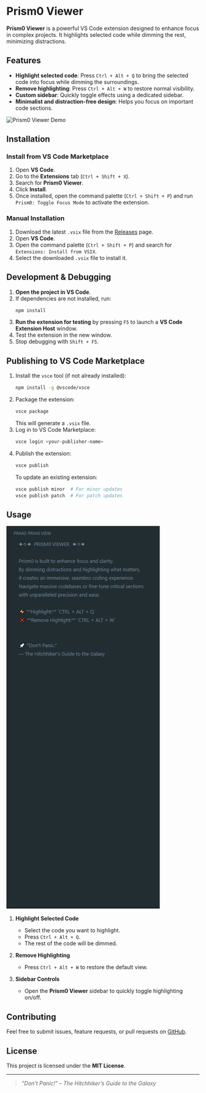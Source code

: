 # Prism0 Viewer

**Prism0 Viewer** is a powerful VS Code extension designed to enhance focus in complex projects. It highlights selected code while dimming the rest, minimizing distractions.

## Features

- **Highlight selected code**: Press `Ctrl + Alt + Q` to bring the selected code into focus while dimming the surroundings.
- **Remove highlighting**: Press `Ctrl + Alt + W` to restore normal visibility.
- **Custom sidebar**: Quickly toggle effects using a dedicated sidebar.
- **Minimalist and distraction-free design**: Helps you focus on important code sections.

![Prism0 Viewer Demo](assets/gif.gif)

## Installation

### Install from VS Code Marketplace

1. Open **VS Code**.
2. Go to the **Extensions** tab (`Ctrl + Shift + X`).
3. Search for **Prism0 Viewer**.
4. Click **Install**.
5. Once installed, open the command palette (`Ctrl + Shift + P`) and run `Prism0: Toggle Focus Mode` to activate the extension.

### Manual Installation

1. Download the latest `.vsix` file from the [Releases](https://github.com/Prismo-cloud/Prism0Viewer.git) page.
2. Open **VS Code**.
3. Open the command palette (`Ctrl + Shift + P`) and search for `Extensions: Install from VSIX`.
4. Select the downloaded `.vsix` file to install it.

## Development & Debugging

1. **Open the project in VS Code**.
2. If dependencies are not installed, run:
   ```sh
   npm install
   ```
3. **Run the extension for testing** by pressing `F5` to launch a **VS Code Extension Host** window.
4. Test the extension in the new window.
5. Stop debugging with `Shift + F5`.

## Publishing to VS Code Marketplace

1. Install the `vsce` tool (if not already installed):
   ```sh
   npm install -g @vscode/vsce
   ```
2. Package the extension:
   ```sh
   vsce package
   ```
   This will generate a `.vsix` file.
3. Log in to VS Code Marketplace:
   ```sh
   vsce login <your-publisher-name>
   ```
4. Publish the extension:
   ```sh
   vsce publish
   ```
   To update an existing extension:
   ```sh
   vsce publish minor  # For minor updates
   vsce publish patch  # For patch updates
   ```

## Usage

![Prism0 Viewer UI](assets/screenshot.png)

1. **Highlight Selected Code**
   - Select the code you want to highlight.
   - Press `Ctrl + Alt + Q`.
   - The rest of the code will be dimmed.

2. **Remove Highlighting**
   - Press `Ctrl + Alt + W` to restore the default view.

3. **Sidebar Controls**
   - Open the **Prism0 Viewer** sidebar to quickly toggle highlighting on/off.

## Contributing

Feel free to submit issues, feature requests, or pull requests on [GitHub](https://github.com/your-repo-link).

## License

This project is licensed under the **MIT License**.

---

> *"Don't Panic!" – The Hitchhiker’s Guide to the Galaxy*

